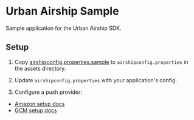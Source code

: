 # Urban Airship Sample

Sample application for the Urban Airship SDK.

## Setup

1) Copy [airshipconfig.properties.sample](src/main/assets/airshipconfig.properties.sample) to `airshipconfig.properties` in
the assets directory.

2) Update `airshipconfig.properties` with your application's config.

3) Configure a push provider:
- [Amazon setup docs](http://docs.urbanairship.com/reference/push-providers/adm.html#set-up-adm)
- [GCM setup docs](http://docs.urbanairship.com/reference/push-providers/gcm.html#android-gcm-setup)
